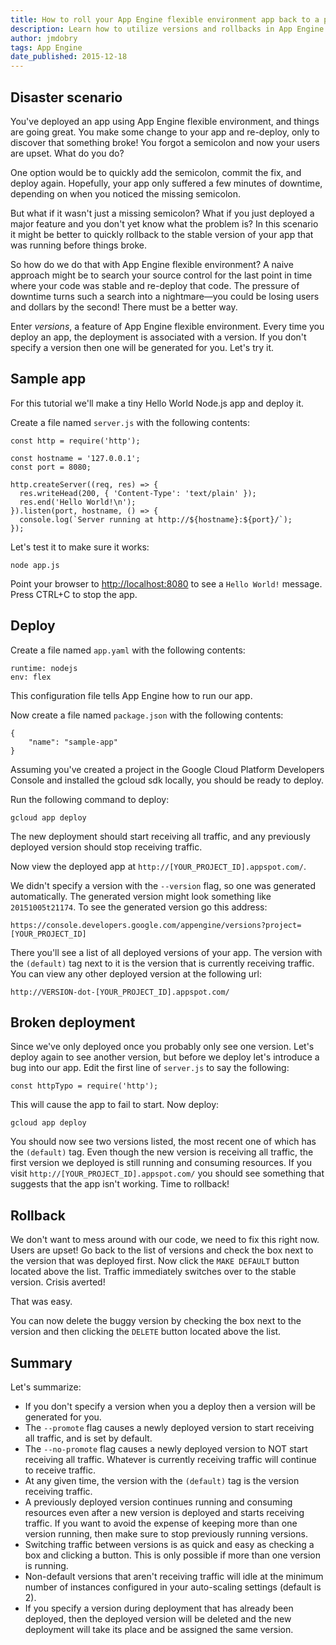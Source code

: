 ```yaml
---
title: How to roll your App Engine flexible environment app back to a previous version
description: Learn how to utilize versions and rollbacks in App Engine flexible environment.
author: jmdobry
tags: App Engine
date_published: 2015-12-18
---
```


## Disaster scenario

You've deployed an app using App Engine flexible environment, and things
are going great. You make some change to your app and re-deploy, only to
discover that something broke! You forgot a semicolon and now your users are
upset. What do you do?

One option would be to quickly add the semicolon, commit the fix, and deploy
again. Hopefully, your app only suffered a few minutes of downtime, depending on
when you noticed the missing semicolon.

But what if it wasn't just a missing semicolon? What if you just deployed a
major feature and you don't yet know what the problem is? In this scenario it
might be better to quickly rollback to the stable version of your app that was
running before things broke.

So how do we do that with App Engine flexible environment? A naive approach
might be to search your source control for the last point in time where your
code was stable and re-deploy that code. The pressure of downtime turns such a
search into a nightmare—you could be losing users and dollars by the second!
There must be a better way.

Enter _versions_, a feature of App Engine flexible environment. Every time you
deploy an app, the deployment is associated with a version. If you don't specify
a version then one will be generated for you. Let's try it.

## Sample app

For this tutorial we'll make a tiny Hello World Node.js app and deploy it.

Create a file named `server.js` with the following contents:

    const http = require('http');

    const hostname = '127.0.0.1';
    const port = 8080;

    http.createServer((req, res) => {
      res.writeHead(200, { 'Content-Type': 'text/plain' });
      res.end('Hello World!\n');
    }).listen(port, hostname, () => {
      console.log(`Server running at http://${hostname}:${port}/`);
    });

Let's test it to make sure it works:

    node app.js

Point your browser to [http://localhost:8080](http://localhost:8080) to see a
`Hello World!` message. Press CTRL+C to stop the app.

## Deploy

Create a file named `app.yaml` with the following contents:

    runtime: nodejs
    env: flex

This configuration file tells App Engine how to run our app.

Now create a file named `package.json` with the following contents:

    {
        "name": "sample-app"
    }

Assuming you've created a project in the Google Cloud Platform Developers
Console and installed the gcloud sdk locally, you should be ready to deploy.

Run the following command to deploy:

    gcloud app deploy

The new deployment should start receiving all traffic, and any previously
deployed version should stop receiving traffic.

Now view the deployed app at `http://[YOUR_PROJECT_ID].appspot.com/`.

We didn't specify a version with the `--version` flag, so one was generated
automatically. The generated version might look something like `20151005t21174`.
To see the generated version go this address:

`https://console.developers.google.com/appengine/versions?project=[YOUR_PROJECT_ID]`

There you'll see a list of all deployed versions of your app. The version with
the `(default)` tag next to it is the version that is currently receiving
traffic. You can view any other deployed version at the following url:

`http://VERSION-dot-[YOUR_PROJECT_ID].appspot.com/`

## Broken deployment

Since we've only deployed once you probably only see one version. Let's deploy
again to see another version, but before we deploy let's introduce a bug into
our app. Edit the first line of `server.js` to say the following:

    const httpTypo = require('http');

This will cause the app to fail to start. Now deploy:

    gcloud app deploy

You should now see two versions listed, the most recent one of which has the
`(default)` tag. Even though the new version is receiving all traffic, the first
version we deployed is still running and consuming resources. If you visit
`http://[YOUR_PROJECT_ID].appspot.com/` you should see something that suggests
that the app isn't working. Time to rollback!

## Rollback

We don't want to mess around with our code, we need to fix this right now. Users
are upset! Go back to the list of versions and check the box next to the version
that was deployed first. Now click the `MAKE DEFAULT` button located above the
list. Traffic immediately switches over to the stable version. Crisis averted!

That was easy.

You can now delete the buggy version by checking the box next to the version
and then clicking the `DELETE` button located above the list.

## Summary

Let's summarize:

- If you don't specify a version when you a deploy then a version will be
generated for you.
- The `--promote` flag causes a newly deployed version to start receiving all
traffic, and is set by default.
- The `--no-promote` flag causes a newly deployed version to NOT start receiving
all traffic. Whatever is currently receiving traffic will continue to receive
traffic.
- At any given time, the version with the `(default)` tag is the version
receiving traffic.
- A previously deployed version continues running and consuming resources even
after a new version is deployed and starts receiving traffic. If you want to
avoid the expense of keeping more than one version running, then make sure to
stop previously running versions.
- Switching traffic between versions is as quick and easy as checking a box and
clicking a button. This is only possible if more than one version is running.
- Non-default versions that aren't receiving traffic will idle at the minimum
number of instances configured in your auto-scaling settings (default is 2).
- If you specify a version during deployment that has already been deployed,
then the deployed version will be deleted and the new deployment will take its
place and be assigned the same version.
